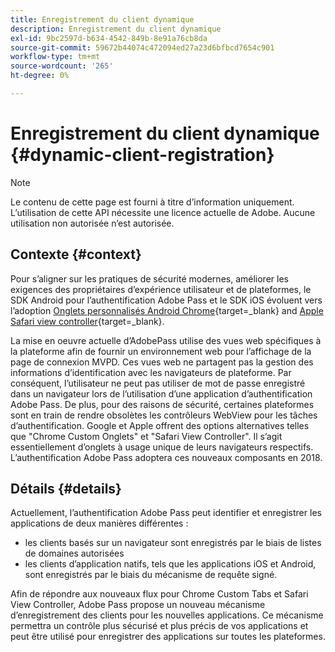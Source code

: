 ```yaml
---
title: Enregistrement du client dynamique
description: Enregistrement du client dynamique
exl-id: 9bc2597d-b634-4542-849b-8e91a76cb8da
source-git-commit: 59672b44074c472094ed27a23d6bfbcd7654c901
workflow-type: tm+mt
source-wordcount: '265'
ht-degree: 0%

---
```


# Enregistrement du client dynamique {#dynamic-client-registration}

>[!NOTE]
>
>Le contenu de cette page est fourni à titre d’information uniquement. L’utilisation de cette API nécessite une licence actuelle de Adobe. Aucune utilisation non autorisée n’est autorisée.

## Contexte {#context}

Pour s’aligner sur les pratiques de sécurité modernes, améliorer les exigences des propriétaires d’expérience utilisateur et de plateformes, le SDK Android pour l’authentification Adobe Pass et le SDK iOS évoluent vers l’adoption [Onglets personnalisés Android Chrome](https://developer.chrome.com/multidevice/android/customtabs){target=_blank} and [Apple Safari view controller](https://developer.apple.com/documentation/safariservices/sfsafariviewcontroller){target=_blank}.

La mise en oeuvre actuelle d’AdobePass utilise des vues web spécifiques à la plateforme afin de fournir un environnement web pour l’affichage de la page de connexion MVPD. Ces vues web ne partagent pas la gestion des informations d’identification avec les navigateurs de plateforme. Par conséquent, l’utilisateur ne peut pas utiliser de mot de passe enregistré dans un navigateur lors de l’utilisation d’une application d’authentification Adobe Pass. De plus, pour des raisons de sécurité, certaines plateformes sont en train de rendre obsolètes les contrôleurs WebView pour les tâches d’authentification. Google et Apple offrent des options alternatives telles que &quot;Chrome Custom Onglets&quot; et &quot;Safari View Controller&quot;. Il s’agit essentiellement d’onglets à usage unique de leurs navigateurs respectifs. L’authentification Adobe Pass adoptera ces nouveaux composants en 2018.

## Détails {#details}

Actuellement, l’authentification Adobe Pass peut identifier et enregistrer les applications de deux manières différentes :

* les clients basés sur un navigateur sont enregistrés par le biais de listes de domaines autorisées
* les clients d’application natifs, tels que les applications iOS et Android, sont enregistrés par le biais du mécanisme de requête signé.

Afin de répondre aux nouveaux flux pour Chrome Custom Tabs et Safari View Controller, Adobe Pass propose un nouveau mécanisme d’enregistrement des clients pour les nouvelles applications. Ce mécanisme permettra un contrôle plus sécurisé et plus précis de vos applications et peut être utilisé pour enregistrer des applications sur toutes les plateformes.

<!--
## Related Information

- [Dynamic Client Registration API](/help/authentication/dynamic-client-registration-api.md)
- [Dynamic Client Registration Management](/help/authentication/dynamic-client-registration-management.md)
-->
